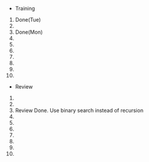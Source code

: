 - Training
1. Done(Tue)
2. 
3. Done(Mon)
4. 
5. 
6. 
7. 
8. 
9. 
10. 

- Review
1. 
2. 
3. Review Done. Use binary search instead of recursion
4. 
5. 
6. 
7. 
8. 
9. 
10. 
